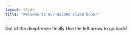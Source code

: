 ```yaml
---
layout: slide
title: "Welcome to our second slide bobo!"
---
```

Out of the deepfreeze finally 
Use the left arrow to go back!
